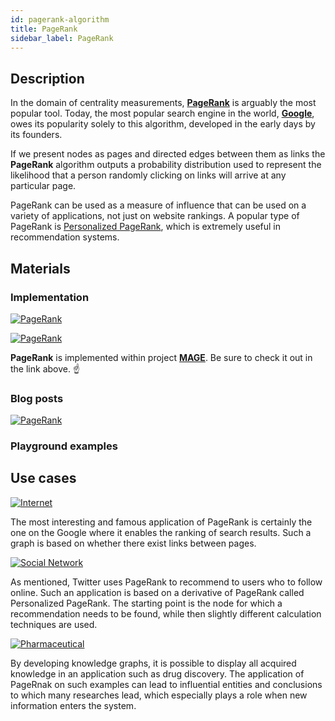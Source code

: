 ```yaml
---
id: pagerank-algorithm
title: PageRank
sidebar_label: PageRank
---
```


## Description

In the domain of centrality measurements, [**PageRank**](https://en.wikipedia.org/wiki/PageRank) is arguably the most popular tool. Today, the most popular search engine in the world, [**Google**](https://en.wikipedia.org/wiki/Google#Early_years), owes its popularity solely to this algorithm, developed in the early days by its founders.

If we present nodes as pages and directed edges between them as links the **PageRank** algorithm outputs a probability distribution used to represent the likelihood that a person randomly clicking on links will arrive at any particular page.

PageRank can be used as a measure of influence that can be used on a variety of applications, not just on website rankings. A popular type of PageRank is [Personalized PageRank](https://dl.acm.org/doi/10.1145/2488388.2488433), which is extremely useful in recommendation systems.
## Materials

### Implementation

[![PageRank](https://img.shields.io/badge/PageRank-Implementation-FB6E00?style=for-the-badge&logo=github&logoColor=white)](/mage/query-modules/cpp/pagerank)

[![PageRank](https://img.shields.io/badge/PageRank-Documentation-FCC624?style=for-the-badge&logo=cplusplus&logoColor=white)](/mage/query-modules/cpp/pagerank)

**PageRank** is implemented within project [**MAGE**](https://github.com/memgraph/mage). Be sure to check it out in the link above. :point_up:


### Blog posts
[![PageRank](https://img.shields.io/badge/Influencers_among_computer_scientists-FCC624?style=for-the-badge&logo=cplusplus&logoColor=white)](https://memgraph.com/blog/influencers-among-computer-scientists)

### Playground examples

## Use cases

[![Internet](https://img.shields.io/badge/Internet-Application-8A477F?style=for-the-badge)](/mage/query-modules/python/node-similarity)

The most interesting and famous application of PageRank is certainly the one on the Google where it enables the ranking of search results. Such a graph is based on whether there exist links between pages.

[![Social Network](https://img.shields.io/badge/Social_Network-Application-8A477F?style=for-the-badge)](/mage/query-modules/python/node-similarity)

As mentioned, Twitter uses PageRank to recommend to users who to follow online. Such an application is based on a derivative of PageRank called Personalized PageRank. The starting point is the node for which a recommendation needs to be found, while then slightly different calculation techniques are used.

[![Pharmaceutical](https://img.shields.io/badge/Pharmaceutical-Application-8A477F?style=for-the-badge)](/mage/query-modules/python/node-similarity)

By developing knowledge graphs, it is possible to display all acquired knowledge in an application such as drug discovery. The application of PageRnak on such examples can lead to influential entities and conclusions to which many researches lead, which especially plays a role when new information enters the system.
